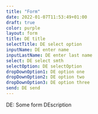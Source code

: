 ```yaml
---
title: "Form"
date: 2022-01-07T11:53:49+01:00
draft: true
color: purple
layout: form
title: DE title
selectTitle: DE select option
inputName: DE enter name
inputLastName: DE enter last name
select: DE select smth
selectOption: DE selectOption
dropDownOption1: DE option one
dropDownOption2: DE option two
dropDownOption3: DE option three
send: DE send
---
```


DE: Some form DEscription
